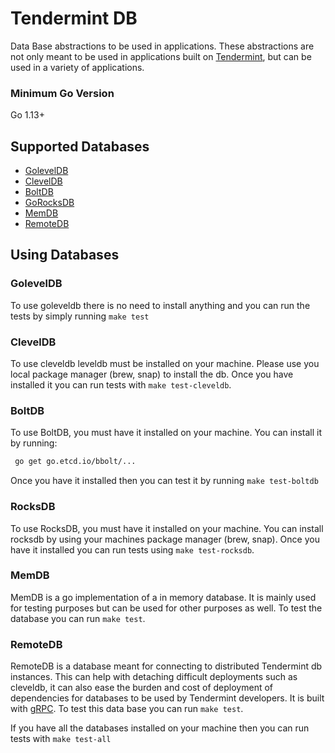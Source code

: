 # Tendermint DB

Data Base abstractions to be used in applications.
These abstractions are not only meant to be used in applications built on [Tendermint](https://github.com/tendermint/tendermint), but can be used in a variety of applications.

### Minimum Go Version

Go 1.13+

## Supported Databases

- [GolevelDB](https://github.com/syndtr/goleveldb)
- [ClevelDB](https://github.com/google/leveldb)
- [BoltDB](https://github.com/etcd-io/bbolt)
- [GoRocksDB](https://github.com/tecbot/gorocksdb)
- [MemDB](#memdb)
- [RemoteDB](#remotedb)


## Using Databases

### GolevelDB

To use goleveldb there is no need to install anything and you can run the tests by simply running `make test`

### ClevelDB

To use cleveldb leveldb must be installed on your machine. Please use you local package manager (brew, snap) to install the db. Once you have installed it you can run tests with `make test-cleveldb`.

### BoltDB

To use BoltDB, you must have it installed on your machine. You can install it by running:

```bash
 go get go.etcd.io/bbolt/...
```

Once you have it installed then you can test it by running `make test-boltdb`

### RocksDB

To use RocksDB, you must have it installed on your machine. You can install rocksdb by using your machines package manager (brew, snap). Once you have it installed you can run tests using `make test-rocksdb`.

### MemDB

MemDB is a go implementation of a in memory database. It is mainly used for testing purposes but can be used for other purposes as well. To test the database you can run `make test`.

### RemoteDB

RemoteDB is a database meant for connecting to distributed Tendermint db instances. This can help with detaching difficult deployments such as cleveldb, it can also ease
the burden and cost of deployment of dependencies for databases
to be used by Tendermint developers. It is built with [gRPC](https://grpc.io/). To test this data base you can run `make test`.

If you have all the databases installed on your machine then you can run tests with `make test-all`
